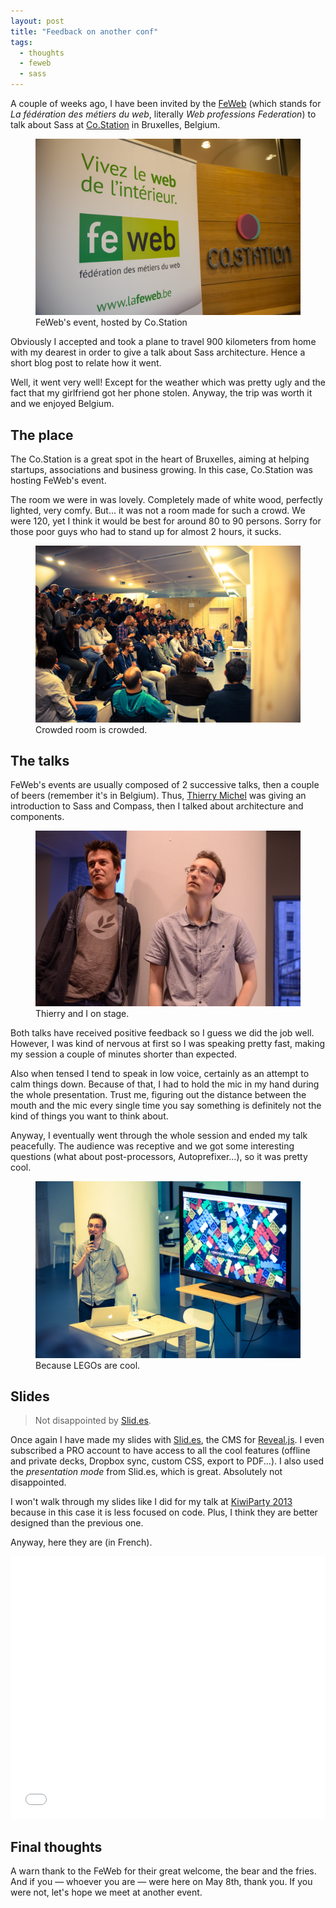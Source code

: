 ```yaml
---
layout: post
title: "Feedback on another conf"
tags:
  - thoughts
  - feweb
  - sass
---
```


A couple of weeks ago, I have been invited by the [FeWeb](http://www.lafeweb.be/) (which stands for *La fédération des métiers du web*, literally *Web professions Federation*) to talk about Sass at [Co.Station](http://www.co-station.com/) in Bruxelles, Belgium.

<figure class="figure">
<img src="/images/feedbacks-feweb/feweb-costation.jpg" alt="">
<figcaption>FeWeb's event, hosted by Co.Station</figcaption>
</figure>

Obviously I accepted and took a plane to travel 900 kilometers from home with my dearest in order to give a talk about Sass architecture. Hence a short blog post to relate how it went.

Well, it went very well! Except for the weather which was pretty ugly and the fact that my girlfriend got her phone stolen. Anyway, the trip was worth it and we enjoyed Belgium. 

## The place

The Co.Station is a great spot in the heart of Bruxelles, aiming at helping startups, associations and business growing. In this case, Co.Station was hosting FeWeb's event.

The room we were in was lovely. Completely made of white wood, perfectly lighted, very comfy. But... it was not a room made for such a crowd. We were 120, yet I think it would be best for around 80 to 90 persons. Sorry for those poor guys who had to stand up for almost 2 hours, it sucks.

<figure class="figure">
<img src="/images/feedbacks-feweb/room.jpg" alt="">
<figcaption>Crowded room is crowded.</figcaption>
</figure>

## The talks

FeWeb's events are usually composed of 2 successive talks, then a couple of beers (remember it's in Belgium). Thus, [Thierry Michel](https://twitter.com/thierrymichel) was giving an introduction to Sass and Compass, then I talked about architecture and components. 

<figure class="figure">
<img src="/images/feedbacks-feweb/speakers.jpg" alt="">
<figcaption>Thierry and I on stage.</figcaption>
</figure>

Both talks have received positive feedback so I guess we did the job well. However, I was kind of nervous at first so I was speaking pretty fast, making my session a couple of minutes shorter than expected.

Also when tensed I tend to speak in low voice, certainly as an attempt to calm things down. Because of that, I had to hold the mic in my hand during the whole presentation. Trust me, figuring out the distance between the mouth and the mic every single time you say something is definitely not the kind of things you want to think about. 

Anyway, I eventually went through the whole session and ended my talk peacefully. The audience was receptive and we got some interesting questions (what about post-processors, Autoprefixer...), so it was pretty cool.

<figure class="figure">
<img src="/images/feedbacks-feweb/talk.jpg" alt="">
<figcaption>Because LEGOs are cool.</figcaption>
</figure>

## Slides

<blockquote class="pull-quote--right">Not disappointed by <a href="https://slides.com">Slid.es</a>.</blockquote>

Once again I have made my slides with [Slid.es](https://slides.com), the CMS for [Reveal.js](http://lab.hakim.se/reveal-js/#/). I even subscribed a PRO account to have access to all the cool features (offline and private decks, Dropbox sync, custom CSS, export to PDF...). I also used the *presentation mode* from Slid.es, which is great. Absolutely not disappointed.

I won't walk through my slides like I did for my talk at [KiwiParty 2013](http://hugogiraudel.com/2013/07/01/feedbacks-kiwiparty/) because in this case it is less focused on code. Plus, I think they are better designed than the previous one.

Anyway, here they are (in French).

<iframe src="//slides.com/hugogiraudel/sass-une-architecture-composee/embed" width="100%" height="420" scrolling="no" frameborder="0" webkitallowfullscreen mozallowfullscreen allowfullscreen></iframe>

## Final thoughts

A warn thank to the FeWeb for their great welcome, the bear and the fries. And if you &mdash; whoever you are &mdash; were here on May 8th, thank you. If you were not, let's hope we meet at another event. 
